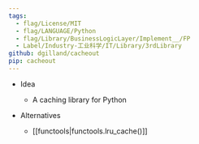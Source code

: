 ```yaml
---
tags:
  - flag/License/MIT
  - flag/LANGUAGE/Python
  - flag/Library/BusinessLogicLayer/Implement__/FP
  - Label/Industry-工业科学/IT/Library/3rdLibrary
github: dgilland/cacheout
pip: cacheout
---
```


- Idea
    - A caching library for Python

- Alternatives
    - [[functools|functools.lru_cache()]]
